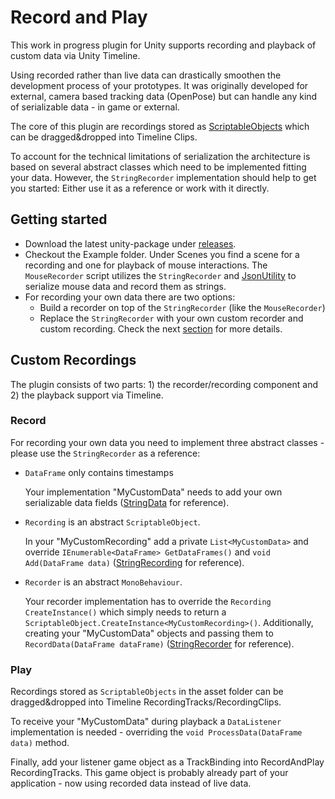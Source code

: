 # Record and Play

This work in progress plugin for Unity supports recording and playback of custom data via Unity Timeline.

Using recorded rather than live data can drastically smoothen the development process of your prototypes. It was originally developed for external, camera based tracking data (OpenPose) but can handle any kind of serializable data - in game or external.

The core of this plugin are recordings stored as [ScriptableObjects](https://docs.unity3d.com/ScriptReference/ScriptableObject.html) which can be dragged&dropped into Timeline Clips. 

To account for the technical limitations of serialization the architecture is based on several abstract classes which need to be implemented fitting your data. However, the `StringRecorder` implementation should help to get you started: Either use it as a reference or work with it directly. 

## Getting started

* Download the latest unity-package under [releases](https://github.com/fx-lange/unity-record-and-play/releases).
* Checkout the Example folder. Under Scenes you find a scene for a recording and one for playback of mouse interactions. The `MouseRecorder` script utilizes the `StringRecorder` and [JsonUtility](https://docs.unity3d.com/ScriptReference/JsonUtility.html) to serialize mouse data and record them as strings.
* For recording your own data there are two options: 
  * Build a recorder on top of the `StringRecorder` (like the `MouseRecorder`)
  * Replace the `StringRecorder` with your own custom recorder and custom recording. Check the next [section](#custom-recordings) for more details. 

## Custom Recordings

The plugin consists of two parts: 1) the recorder/recording component and 2) the playback support via Timeline.

### Record 

For recording your own data you need to implement three abstract classes - please use the `StringRecorder` as a reference: 

* `DataFrame` only contains timestamps 

  Your implementation "MyCustomData" needs to add your own serializable data fields ([StringData](https://github.com/fx-lange/unity-record-and-play/tree/master/src/Recorders/StringRecorder/StringData.cs) for reference). 
  
* `Recording` is an abstract `ScriptableObject`. 
  
  In your "MyCustomRecording" add a private `List<MyCustomData>` and override `IEnumerable<DataFrame> GetDataFrames()` and `void Add(DataFrame data)` ([StringRecording](https://github.com/fx-lange/unity-record-and-play/tree/master/src/Recorders/StringRecorder/StringRecording.cs) for reference). 
  
* `Recorder` is an abstract `MonoBehaviour`.

  Your recorder implementation has to override the `Recording CreateInstance()` which simply needs to return a `ScriptableObject.CreateInstance<MyCustomRecording>()`. 
  Additionally, creating your "MyCustomData" objects and passing them to `RecordData(DataFrame dataFrame)` ([StringRecorder](https://github.com/fx-lange/unity-record-and-play/tree/master/src/Recorders/StringRecorder/StringRecorder.cs) for reference). 
  
### Play

Recordings stored as `ScriptableObjects` in the asset folder can be dragged&dropped into Timeline RecordingTracks/RecordingClips. 

To receive your "MyCustomData" during playback a `DataListener` implementation is needed - overriding the `void ProcessData(DataFrame data)` method. 

Finally, add your listener game object as a TrackBinding into RecordAndPlay RecordingTracks. This game object is probably already part of your application - now using recorded data instead of live data.
